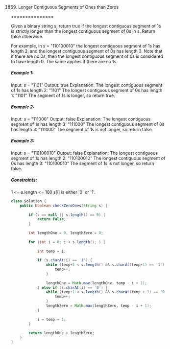 1869. Longer Contiguous Segments of Ones than Zeros

===============

Given a binary string s, return true if the longest contiguous segment of 1s is strictly longer than the longest contiguous segment of 0s in s. Return false otherwise.

For example, in s = "110100010" the longest contiguous segment of 1s has length 2, and the longest contiguous segment of 0s has length 3.
Note that if there are no 0s, then the longest contiguous segment of 0s is considered to have length 0. The same applies if there are no 1s.

##### Example 1:

Input: s = "1101"
Output: true
Explanation:
The longest contiguous segment of 1s has length 2: "1101"
The longest contiguous segment of 0s has length 1: "1101"
The segment of 1s is longer, so return true.

##### Example 2:

Input: s = "111000"
Output: false
Explanation:
The longest contiguous segment of 1s has length 3: "111000"
The longest contiguous segment of 0s has length 3: "111000"
The segment of 1s is not longer, so return false.

##### Example 3:

Input: s = "110100010"
Output: false
Explanation:
The longest contiguous segment of 1s has length 2: "110100010"
The longest contiguous segment of 0s has length 3: "110100010"
The segment of 1s is not longer, so return false.

##### Constraints:

1 <= s.length <= 100
s[i] is either '0' or '1'.

```java
class Solution {
    public boolean checkZeroOnes(String s) {
        
        if (s == null || s.length() == 0) {
            return false;
        }
        
        int lengthOne = 0, lengthZero = 0;
        
        for (int i = 0; i < s.length(); ) {
            
            int temp = i;
            
            if (s.charAt(i) == '1') {
                while (temp+1 < s.length() && s.charAt(temp+1) == '1') {
                    temp++;
                }
                
                lengthOne = Math.max(lengthOne, temp - i + 1);
            } else if (s.charAt(i) == '0') {
                while (temp+1 < s.length() && s.charAt(temp + 1) == '0') {
                    temp++;
                }
                lengthZero = Math.max(lengthZero, temp - i + 1);
            }
            
            i = temp + 1;
        }
        
        return lengthOne > lengthZero;
    }
}
```

